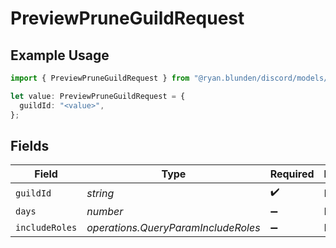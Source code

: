 # PreviewPruneGuildRequest

## Example Usage

```typescript
import { PreviewPruneGuildRequest } from "@ryan.blunden/discord/models/operations";

let value: PreviewPruneGuildRequest = {
  guildId: "<value>",
};
```

## Fields

| Field                               | Type                                | Required                            | Description                         |
| ----------------------------------- | ----------------------------------- | ----------------------------------- | ----------------------------------- |
| `guildId`                           | *string*                            | :heavy_check_mark:                  | N/A                                 |
| `days`                              | *number*                            | :heavy_minus_sign:                  | N/A                                 |
| `includeRoles`                      | *operations.QueryParamIncludeRoles* | :heavy_minus_sign:                  | N/A                                 |